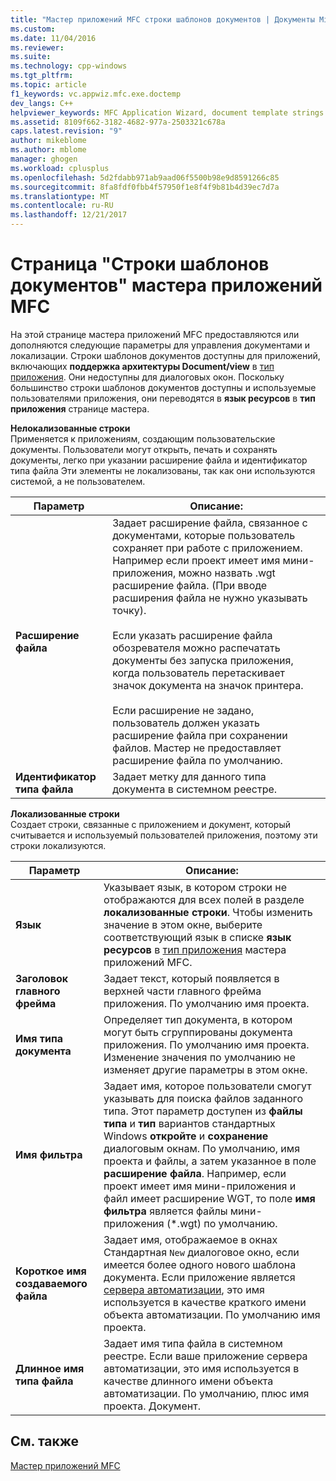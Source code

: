 ```yaml
---
title: "Мастер приложений MFC строки шаблонов документов | Документы Microsoft"
ms.custom: 
ms.date: 11/04/2016
ms.reviewer: 
ms.suite: 
ms.technology: cpp-windows
ms.tgt_pltfrm: 
ms.topic: article
f1_keywords: vc.appwiz.mfc.exe.doctemp
dev_langs: C++
helpviewer_keywords: MFC Application Wizard, document template strings
ms.assetid: 8109f662-3182-4682-977a-2503321c678a
caps.latest.revision: "9"
author: mikeblome
ms.author: mblome
manager: ghogen
ms.workload: cplusplus
ms.openlocfilehash: 5d2fdabb971ab9aad06f5500b98e9d8591266c85
ms.sourcegitcommit: 8fa8fdf0fbb4f57950f1e8f4f9b81b4d39ec7d7a
ms.translationtype: MT
ms.contentlocale: ru-RU
ms.lasthandoff: 12/21/2017
---
```

# <a name="document-template-strings-mfc-application-wizard"></a>Страница "Строки шаблонов документов" мастера приложений MFC
На этой странице мастера приложений MFC предоставляются или дополняются следующие параметры для управления документами и локализации. Строки шаблонов документов доступны для приложений, включающих **поддержка архитектуры Document/view** в [тип приложения](../../mfc/reference/application-type-mfc-application-wizard.md). Они недоступны для диалоговых окон. Поскольку большинство строки шаблонов документов доступны и используемые пользователями приложения, они переводятся в **язык ресурсов** в **тип приложения** странице мастера.  
  
 **Нелокализованные строки**  
 Применяется к приложениям, создающим пользовательские документы. Пользователи могут открыть, печать и сохранять документы, легко при указании расширение файла и идентификатор типа файла Эти элементы не локализованы, так как они используются системой, а не пользователем.  
  
|Параметр|Описание:|  
|------------|-----------------|  
|**Расширение файла**|Задает расширение файла, связанное с документами, которые пользователь сохраняет при работе с приложением. Например если проект имеет имя мини-приложения, можно назвать .wgt расширение файла. (При вводе расширения файла не нужно указывать точку).<br /><br /> Если указать расширение файла обозревателя можно распечатать документы без запуска приложения, когда пользователь перетаскивает значок документа на значок принтера.<br /><br /> Если расширение не задано, пользователь должен указать расширение файла при сохранении файлов. Мастер не предоставляет расширение файла по умолчанию.|  
|**Идентификатор типа файла**|Задает метку для данного типа документа в системном реестре.|  
  
 **Локализованные строки**  
 Создает строки, связанные с приложением и документ, который считывается и используемый пользователей приложения, поэтому эти строки локализуются.  
  
|Параметр|Описание:|  
|------------|-----------------|  
|**Язык**|Указывает язык, в котором строки не отображаются для всех полей в разделе **локализованные строки**. Чтобы изменить значение в этом окне, выберите соответствующий язык в списке **язык ресурсов** в [тип приложения](../../mfc/reference/application-type-mfc-application-wizard.md) мастера приложений MFC.|  
|**Заголовок главного фрейма**|Задает текст, который появляется в верхней части главного фрейма приложения. По умолчанию имя проекта.|  
|**Имя типа документа**|Определяет тип документа, в котором могут быть сгруппированы документа приложения. По умолчанию имя проекта. Изменение значения по умолчанию не изменяет другие параметры в этом окне.|  
|**Имя фильтра**|Задает имя, которое пользователи смогут указывать для поиска файлов заданного типа. Этот параметр доступен из **файлы типа** и **тип** вариантов стандартных Windows **откройте** и **сохранение** диалоговым окнам. По умолчанию, имя проекта и файлы, а затем указанное в поле **расширение файла**. Например, если проект имеет имя мини-приложения и файл имеет расширение WGT, то поле **имя фильтра** является файлы мини-приложения (*.wgt) по умолчанию.|  
|**Короткое имя создаваемого файла**|Задает имя, отображаемое в окнах Стандартная `New` диалоговое окно, если имеется более одного нового шаблона документа. Если приложение является [сервера автоматизации](../../mfc/automation-servers.md), это имя используется в качестве краткого имени объекта автоматизации. По умолчанию имя проекта.|  
|**Длинное имя типа файла**|Задает имя типа файла в системном реестре. Если ваше приложение сервера автоматизации, это имя используется в качестве длинного имени объекта автоматизации. По умолчанию, плюс имя проекта. Документ.|  
  
## <a name="see-also"></a>См. также  
 [Мастер приложений MFC](../../mfc/reference/mfc-application-wizard.md)

